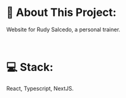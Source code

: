 # **📔 About This Project:**

Website for Rudy Salcedo, a personal trainer.


<br />

# **💻 Stack:**

React, Typescript, NextJS.
